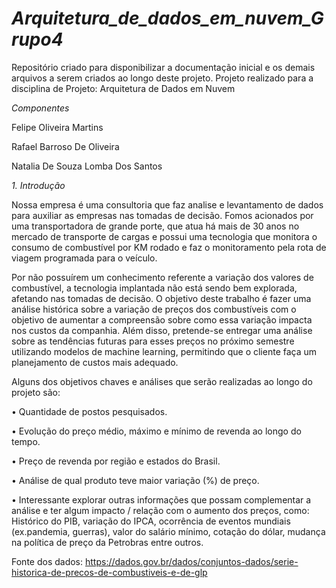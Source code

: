 # *Arquitetura_de_dados_em_nuvem_Grupo4*

Repositório criado para disponibilizar a documentação inicial e os demais arquivos a serem criados ao longo deste projeto. Projeto realizado para a disciplina de Projeto: Arquitetura de Dados em Nuvem

*Componentes*

Felipe Oliveira Martins

Rafael Barroso De Oliveira

Natalia De Souza Lomba Dos Santos

*1.	Introdução*

Nossa empresa é uma consultoria que faz analise e levantamento de dados para auxiliar as empresas nas tomadas de decisão. Fomos acionados por uma transportadora de grande porte, que atua há mais de 30 anos no mercado de transporte de cargas e possui uma tecnologia que monitora o consumo de combustível por KM rodado e faz o monitoramento pela rota de viagem programada para o veículo. 

Por não possuírem um conhecimento referente a variação dos valores de combustível, a tecnologia implantada não está sendo bem explorada, afetando nas tomadas de decisão.
O objetivo deste trabalho é fazer uma análise histórica sobre a variação de preços dos combustíveis com o objetivo de aumentar a compreensão sobre como essa variação impacta nos custos da companhia. Além disso, pretende-se entregar uma análise sobre as tendências futuras para esses preços no próximo semestre utilizando modelos de machine learning, permitindo que o cliente faça um planejamento de custos mais adequado. 

Alguns dos objetivos chaves e análises que serão realizadas ao longo do projeto são:

• Quantidade de postos pesquisados. 

• Evolução do preço médio, máximo e mínimo de revenda ao longo do tempo.

• Preço de revenda por região e estados do Brasil.

• Análise de qual produto teve maior variação (%) de preço. 

• Interessante explorar outras informações que possam complementar a análise e ter algum impacto / relação com o aumento dos preços, como: Histórico do PIB, variação do IPCA, ocorrência de eventos mundiais (ex.pandemia, guerras), valor do salário mínimo, cotação do dólar, mudança na política de preço da Petrobras entre outros.

Fonte dos dados: https://dados.gov.br/dados/conjuntos-dados/serie-historica-de-precos-de-combustiveis-e-de-glp
